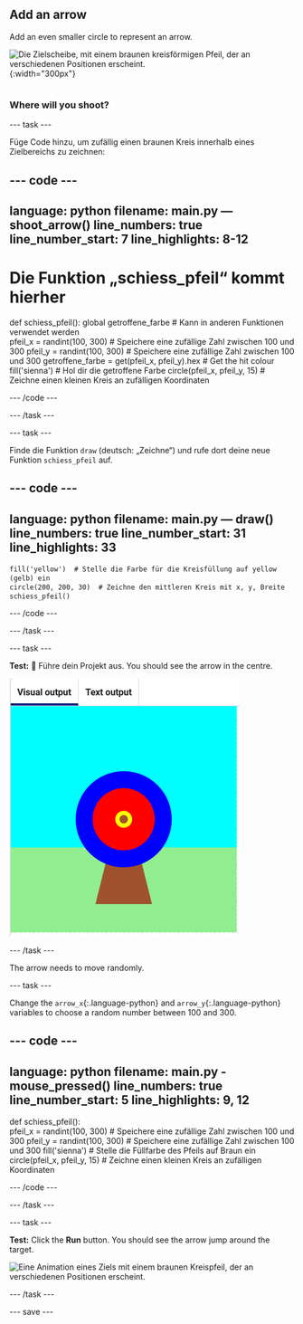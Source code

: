 ## Add an arrow

<div style="display: flex; flex-wrap: wrap">
<div style="flex-basis: 200px; flex-grow: 1; margin-right: 15px;">
Add an even smaller circle to represent an arrow.
</div>
<div>

![Die Zielscheibe, mit einem braunen kreisförmigen Pfeil, der an verschiedenen Positionen erscheint.](images/fire_arrow.gif){:width="300px"}

</div>
</div>

### Where will you shoot?

--- task ---

Füge Code hinzu, um zufällig einen braunen Kreis innerhalb eines Zielbereichs zu zeichnen:

--- code ---
---
language: python filename: main.py — shoot_arrow() line_numbers: true line_number_start: 7
line_highlights: 8-12
---
# Die Funktion „schiess_pfeil“ kommt hierher
def schiess_pfeil(): global getroffene_farbe  # Kann in anderen Funktionen verwendet werden  
pfeil_x = randint(100, 300)  # Speichere eine zufällige Zahl zwischen 100 und 300 pfeil_y = randint(100, 300)  # Speichere eine zufällige Zahl zwischen 100 und 300 getroffene_farbe = get(pfeil_x, pfeil_y).hex  # Get the hit colour     
fill('sienna')  # Hol dir die getroffene Farbe circle(pfeil_x, pfeil_y, 15)  # Zeichne einen kleinen Kreis an zufälligen Koordinaten

--- /code ---

--- /task ---

--- task ---

Finde die Funktion `draw` (deutsch: „Zeichne“) und rufe dort deine neue Funktion `schiess_pfeil` auf.

--- code ---
---
language: python filename: main.py — draw() line_numbers: true line_number_start: 31
line_highlights: 33
---

    fill('yellow')  # Stelle die Farbe für die Kreisfüllung auf yellow (gelb) ein
    circle(200, 200, 30)  # Zeichne den mittleren Kreis mit x, y, Breite
    schiess_pfeil()

--- /code ---

--- /task ---

--- task ---

**Test:** 🔄 Führe dein Projekt aus. You should see the arrow in the centre.

![a brown arrow circle in the centre of the target](images/arrow-centre.png)


--- /task ---

The arrow needs to move randomly.


--- task ---

Change the `arrow_x`{:.language-python} and `arrow_y`{:.language-python} variables to choose a random number between 100 and 300.

--- code ---
---
language: python filename: main.py - mouse_pressed() line_numbers: true line_number_start: 5
line_highlights: 9, 12
---
def schiess_pfeil():   
pfeil_x = randint(100, 300)  # Speichere eine zufällige Zahl zwischen 100 und 300 pfeil_y = randint(100, 300)  # Speichere eine zufällige Zahl zwischen 100 und 300 fill('sienna')  # Stelle die Füllfarbe des Pfeils auf Braun ein circle(pfeil_x, pfeil_y, 15)  # Zeichne einen kleinen Kreis an zufälligen Koordinaten

--- /code ---

--- /task ---


--- task ---


**Test:** Click the **Run** button. You should see the arrow jump around the target.

![Eine Animation eines Ziels mit einem braunen Kreispfeil, der an verschiedenen Positionen erscheint.](images/fire_arrow.gif)

--- /task ---

--- save ---
